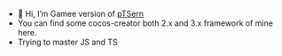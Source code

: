 - 👋 Hi, I’m Gamee version of [pTSern](https://github.com/pTSern)
- You can find some cocos-creator both 2.x and 3.x framework of mine here.
- Trying to master JS and TS
<!---
TruongSon2k1/TruongSon2k1 is a ✨ special ✨ repository because its `README.md` (this file) appears on your GitHub profile.
You can click the Preview link to take a look at your changes.
--->
